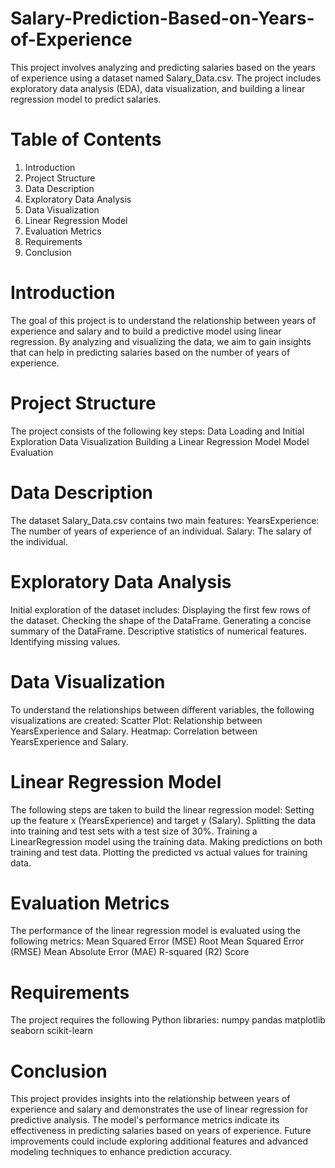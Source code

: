# Salary-Prediction-Based-on-Years-of-Experience
This project involves analyzing and predicting salaries based on the years of experience using a dataset named Salary_Data.csv. The project includes exploratory data analysis (EDA), data visualization, and building a linear regression model to predict salaries.

# Table of Contents
1. Introduction
2. Project Structure
3. Data Description
4. Exploratory Data Analysis
5. Data Visualization
6. Linear Regression Model
7. Evaluation Metrics
8. Requirements
9. Conclusion

# Introduction
The goal of this project is to understand the relationship between years of experience and salary and to build a predictive model using linear regression. By analyzing and visualizing the data, we aim to gain insights that can help in predicting salaries based on the number of years of experience.

# Project Structure
The project consists of the following key steps:
Data Loading and Initial Exploration
Data Visualization
Building a Linear Regression Model
Model Evaluation

# Data Description
The dataset Salary_Data.csv contains two main features:
YearsExperience: The number of years of experience of an individual.
Salary: The salary of the individual.

# Exploratory Data Analysis
Initial exploration of the dataset includes:
Displaying the first few rows of the dataset.
Checking the shape of the DataFrame.
Generating a concise summary of the DataFrame.
Descriptive statistics of numerical features.
Identifying missing values.

# Data Visualization
To understand the relationships between different variables, the following visualizations are created:
Scatter Plot: Relationship between YearsExperience and Salary.
Heatmap: Correlation between YearsExperience and Salary.

# Linear Regression Model
The following steps are taken to build the linear regression model:
Setting up the feature x (YearsExperience) and target y (Salary).
Splitting the data into training and test sets with a test size of 30%.
Training a LinearRegression model using the training data.
Making predictions on both training and test data.
Plotting the predicted vs actual values for training data.

# Evaluation Metrics
The performance of the linear regression model is evaluated using the following metrics:
Mean Squared Error (MSE)
Root Mean Squared Error (RMSE)
Mean Absolute Error (MAE)
R-squared (R2) Score

# Requirements
The project requires the following Python libraries:
numpy
pandas
matplotlib
seaborn
scikit-learn

# Conclusion
This project provides insights into the relationship between years of experience and salary and demonstrates the use of linear regression for predictive analysis. The model's performance metrics indicate its effectiveness in predicting salaries based on years of experience. Future improvements could include exploring additional features and advanced modeling techniques to enhance prediction accuracy.
